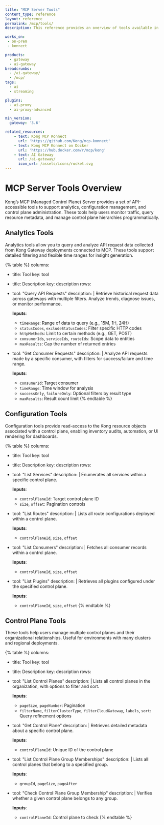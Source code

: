 ```yaml
---
title: "MCP Server Tools"
content_type: reference
layout: reference
permalink: /mcp/tools/
description: This reference provides an overview of tools available in Kong MCP Server

works_on:
 - on-prem
 - konnect

products:
  - gateway
  - ai-gateway
breadcrumbs:
  - /ai-gateway/
  - /mcp/
tags:
  - ai
  - streaming

plugins:
  - ai-proxy
  - ai-proxy-advanced

min_version:
  gateway: '3.6'

related_resources:
    - text: Kong MCP Konnect
      url: 'https://github.com/Kong/mcp-konnect'
    - text: Kong MCP Konnect on Docker
      url: 'https://hub.docker.com/r/mcp/kong'
    - text: AI Gateway
      url: /ai-gateway/
      icon_url: /assets/icons/rocket.svg
---
```


# MCP Server Tools Overview

Kong’s MCP (Managed Control Plane) Server provides a set of API-accessible tools to support analytics, configuration management, and control plane administration. These tools help users monitor traffic, query resource metadata, and manage control plane hierarchies programmatically.

## Analytics Tools

Analytics tools allow you to query and analyze API request data collected from Kong Gateway deployments connected to MCP. These tools support detailed filtering and flexible time ranges for insight generation.

<!--vale off-->
{% table %}
columns:
  - title: Tool
    key: tool
  - title: Description
    key: description
rows:
  - tool: "Query API Requests"
    description: |
      Retrieve historical request data across gateways with multiple filters. Analyze trends, diagnose issues, or monitor performance.

      **Inputs**:
      - `timeRange`: Range of data to query (e.g., 15M, 1H, 24H)
      - `statusCodes`, `excludeStatusCodes`: Filter specific HTTP codes
      - `httpMethods`: Limit to certain methods (e.g., GET, POST)
      - `consumerIds`, `serviceIds`, `routeIds`: Scope data to entities
      - `maxResults`: Cap the number of returned entries
  - tool: "Get Consumer Requests"
    description: |
      Analyze API requests made by a specific consumer, with filters for success/failure and time range.

      **Inputs**:
      - `consumerId`: Target consumer
      - `timeRange`: Time window for analysis
      - `successOnly`, `failureOnly`: Optional filters by result type
      - `maxResults`: Result count limit
{% endtable %}
<!--vale on-->

## Configuration Tools

Configuration tools provide read-access to the Kong resource objects associated with a control plane, enabling inventory audits, automation, or UI rendering for dashboards.

<!--vale off-->
{% table %}
columns:
  - title: Tool
    key: tool
  - title: Description
    key: description
rows:
  - tool: "List Services"
    description: |
      Enumerates all services within a specific control plane.

      **Inputs**:
      - `controlPlaneId`: Target control plane ID
      - `size`, `offset`: Pagination controls
  - tool: "List Routes"
    description: |
      Lists all route configurations deployed within a control plane.

      **Inputs**:
      - `controlPlaneId`, `size`, `offset`
  - tool: "List Consumers"
    description: |
      Fetches all consumer records within a control plane.

      **Inputs**:
      - `controlPlaneId`, `size`, `offset`
  - tool: "List Plugins"
    description: |
      Retrieves all plugins configured under the specified control plane.

      **Inputs**:
      - `controlPlaneId`, `size`, `offset`
{% endtable %}
<!--vale on-->

## Control Plane Tools

These tools help users manage multiple control planes and their organizational relationships. Useful for environments with many clusters and regional deployments.

<!--vale off-->
{% table %}
columns:
  - title: Tool
    key: tool
  - title: Description
    key: description
rows:
  - tool: "List Control Planes"
    description: |
      Lists all control planes in the organization, with options to filter and sort.

      **Inputs**:
      - `pageSize`, `pageNumber`: Pagination
      - `filterName`, `filterClusterType`, `filterCloudGateway`, `labels`, `sort`: Query refinement options
  - tool: "Get Control Plane"
    description: |
      Retrieves detailed metadata about a specific control plane.

      **Inputs**:
      - `controlPlaneId`: Unique ID of the control plane
  - tool: "List Control Plane Group Memberships"
    description: |
      Lists all control planes that belong to a specified group.

      **Inputs**:
      - `groupId`, `pageSize`, `pageAfter`
  - tool: "Check Control Plane Group Membership"
    description: |
      Verifies whether a given control plane belongs to any group.

      **Inputs**:
      - `controlPlaneId`: Control plane to check
{% endtable %}
<!--vale on-->

